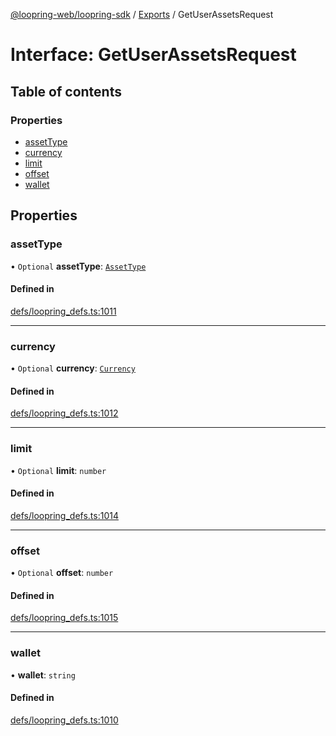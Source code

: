 [@loopring-web/loopring-sdk](../README.md) / [Exports](../modules.md) / GetUserAssetsRequest

# Interface: GetUserAssetsRequest

## Table of contents

### Properties

- [assetType](GetUserAssetsRequest.md#assettype)
- [currency](GetUserAssetsRequest.md#currency)
- [limit](GetUserAssetsRequest.md#limit)
- [offset](GetUserAssetsRequest.md#offset)
- [wallet](GetUserAssetsRequest.md#wallet)

## Properties

### assetType

• `Optional` **assetType**: [`AssetType`](../enums/AssetType.md)

#### Defined in

[defs/loopring_defs.ts:1011](https://github.com/Loopring/loopring_sdk/blob/1d20f38/src/defs/loopring_defs.ts#L1011)

___

### currency

• `Optional` **currency**: [`Currency`](../enums/Currency.md)

#### Defined in

[defs/loopring_defs.ts:1012](https://github.com/Loopring/loopring_sdk/blob/1d20f38/src/defs/loopring_defs.ts#L1012)

___

### limit

• `Optional` **limit**: `number`

#### Defined in

[defs/loopring_defs.ts:1014](https://github.com/Loopring/loopring_sdk/blob/1d20f38/src/defs/loopring_defs.ts#L1014)

___

### offset

• `Optional` **offset**: `number`

#### Defined in

[defs/loopring_defs.ts:1015](https://github.com/Loopring/loopring_sdk/blob/1d20f38/src/defs/loopring_defs.ts#L1015)

___

### wallet

• **wallet**: `string`

#### Defined in

[defs/loopring_defs.ts:1010](https://github.com/Loopring/loopring_sdk/blob/1d20f38/src/defs/loopring_defs.ts#L1010)

